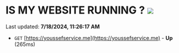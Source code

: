 # IS MY WEBSITE RUNNING ? [![](https://img.shields.io/static/v1?label=Sponsor&message=%E2%9D%A4&logo=GitHub&color=%23fe8e86)](https://github.com/sponsors/Youssef-Lehmam)

Last updated: **7/18/2024, 11:26:17 AM**

- `GET` [https://youssefservice.me](https://youssefservice.me) - **Up** (265ms)
